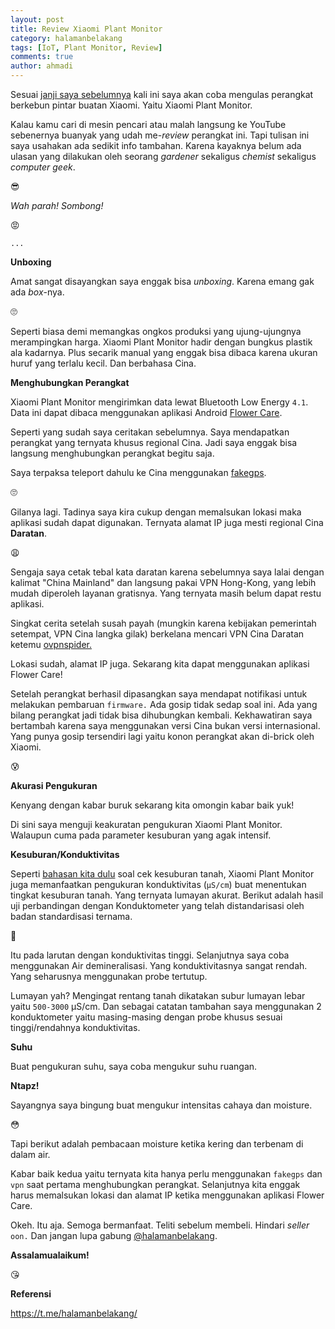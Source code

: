 ```yaml
---
layout: post
title: Review Xiaomi Plant Monitor
category: halamanbelakang
tags: [IoT, Plant Monitor, Review]
comments: true
author: ahmadi
---
```


Sesuai [janji saya sebelumnya](https://ahmadihamid.com/gaje/etan-ampret/) kali ini saya akan coba mengulas perangkat berkebun pintar buatan Xiaomi. Yaitu Xiaomi Plant Monitor.

Kalau kamu cari di mesin pencari atau malah langsung ke YouTube sebenernya buanyak yang udah me-*review* perangkat ini. Tapi tulisan ini saya usahakan ada sedikit info tambahan. Karena kayaknya belum ada ulasan yang dilakukan oleh seorang *gardener* sekaligus *chemist* sekaligus *computer geek*.

😎

*Wah parah! Sombong!*

😡

`...`

**Unboxing**

Amat sangat disayangkan saya enggak bisa *unboxing*. Karena emang gak ada *box*-nya.

🙄

Seperti biasa demi memangkas ongkos produksi yang ujung-ujungnya merampingkan harga. Xiaomi Plant Monitor hadir dengan bungkus plastik ala kadarnya. Plus secarik manual yang enggak bisa dibaca karena ukuran huruf yang terlalu kecil. Dan berbahasa Cina.

<script async src="https://telegram.org/js/telegram-widget.js?1" data-telegram-post="nocan/9" data-width="100%"></script>

**Menghubungkan Perangkat**

Xiaomi Plant Monitor mengirimkan data lewat Bluetooth Low Energy `4.1`. Data ini dapat dibaca menggunakan aplikasi Android [Flower Care](https://play.google.com/store/apps/details?id=com.huahuacaocao.flowercare).

Seperti yang sudah saya ceritakan sebelumnya. Saya mendapatkan perangkat yang ternyata khusus regional Cina. Jadi saya enggak bisa langsung menghubungkan perangkat begitu saja.

<script async src="https://telegram.org/js/telegram-widget.js?1" data-telegram-post="nocan/11" data-width="100%"></script>

Saya terpaksa teleport dahulu ke Cina menggunakan [fakegps](https://play.google.com/store/apps/details?id=com.blogspot.newapphorizons.fakegps).

🙄

Gilanya lagi. Tadinya saya kira cukup dengan memalsukan lokasi maka aplikasi sudah dapat digunakan. Ternyata alamat IP juga mesti regional Cina **Daratan**.

😩

Sengaja saya cetak tebal kata daratan karena sebelumnya saya lalai dengan kalimat "China Mainland" dan langsung pakai VPN Hong-Kong, yang lebih mudah diperoleh layanan gratisnya. Yang ternyata masih belum dapat restu aplikasi.

Singkat cerita setelah susah payah (mungkin karena kebijakan pemerintah setempat, VPN Cina langka gilak) berkelana mencari VPN Cina Daratan ketemu [ovpnspider.](https://play.google.com/store/apps/details?id=com.ovpnspider) 

<script async src="https://telegram.org/js/telegram-widget.js?1" data-telegram-post="nocan/12" data-width="100%"></script>

Lokasi sudah, alamat IP juga. Sekarang kita dapat menggunakan aplikasi Flower Care!

<script async src="https://telegram.org/js/telegram-widget.js?1" data-telegram-post="nocan/14" data-width="100%"></script>

<script async src="https://telegram.org/js/telegram-widget.js?1" data-telegram-post="nocan/17" data-width="100%"></script>

Setelah perangkat berhasil dipasangkan saya mendapat notifikasi untuk melakukan pembaruan `firmware.` Ada gosip tidak sedap soal ini. Ada yang bilang perangkat jadi tidak bisa dihubungkan kembali. Kekhawatiran saya bertambah karena saya menggunakan versi Cina bukan versi internasional. Yang punya gosip tersendiri lagi yaitu konon perangkat akan di-brick oleh Xiaomi.

😰

<script async src="https://telegram.org/js/telegram-widget.js?1" data-telegram-post="nocan/19" data-width="100%"></script>

**Akurasi Pengukuran**

Kenyang dengan kabar buruk sekarang kita omongin kabar baik yuk!

Di sini saya menguji keakuratan pengukuran Xiaomi Plant Monitor. Walaupun cuma pada parameter kesuburan yang agak intensif.

**Kesuburan/Konduktivitas**

Seperti [bahasan kita dulu](https://ahmadihamid.com/halamanbelakang/meraba-2018/) soal cek kesuburan tanah, Xiaomi Plant Monitor juga memanfaatkan pengukuran konduktivitas (`µS/cm`) buat menentukan tingkat kesuburan tanah. Yang ternyata lumayan akurat. Berikut adalah hasil uji perbandingan dengan Konduktometer yang telah distandarisasi oleh badan standardisasi ternama.

🙈

<script async src="https://telegram.org/js/telegram-widget.js?1" data-telegram-post="nocan/21" data-width="100%"></script>

Itu pada larutan dengan konduktivitas tinggi. Selanjutnya saya coba menggunakan Air demineralisasi. Yang konduktivitasnya sangat rendah. Yang seharusnya menggunakan probe tertutup.

<script async src="https://telegram.org/js/telegram-widget.js?1" data-telegram-post="nocan/23" data-width="100%"></script>

Lumayan yah? Mengingat rentang tanah dikatakan subur lumayan lebar yaitu `500-3000` µS/cm. Dan sebagai catatan tambahan saya menggunakan 2 konduktometer yaitu masing-masing dengan probe khusus sesuai tinggi/rendahnya konduktivitas.

**Suhu**

Buat pengukuran suhu, saya coba mengukur suhu ruangan.

<script async src="https://telegram.org/js/telegram-widget.js?1" data-telegram-post="nocan/25" data-width="100%"></script>

**Ntapz!**

Sayangnya saya bingung buat mengukur intensitas cahaya dan moisture.

😳

Tapi berikut adalah pembacaan moisture ketika kering dan terbenam di dalam air.

<script async src="https://telegram.org/js/telegram-widget.js?1" data-telegram-post="nocan/27" data-width="100%"></script>

Kabar baik kedua yaitu ternyata kita hanya perlu menggunakan `fakegps` dan `vpn` saat pertama menghubungkan perangkat. Selanjutnya kita enggak harus memalsukan lokasi dan alamat IP ketika menggunakan aplikasi Flower Care. 

Okeh. Itu aja. Semoga bermanfaat. Teliti sebelum membeli. Hindari *seller* `oon.` Dan jangan lupa gabung [@halamanbelakang](https://t.me/halamanbelakang/).

**Assalamualaikum!**
 
😘

**Referensi**

<https://t.me/halamanbelakang/>

